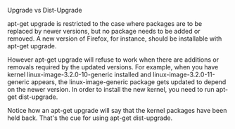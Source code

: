 Upgrade vs Dist-Upgrade

apt-get upgrade is restricted to the case where packages are to be replaced by newer versions, but no package needs to be added or removed. A new version of Firefox, for instance, should be installable with apt-get upgrade.

However apt-get upgrade will refuse to work when there are additions or removals required by the updated versions. For example, when you have kernel linux-image-3.2.0-10-generic installed and linux-image-3.2.0-11-generic appears, the linux-image-generic package gets updated to depend on the newer version. In order to install the new kernel, you need to run apt-get dist-upgrade.

Notice how an apt-get upgrade will say that the kernel packages have been held back. That's the cue for using apt-get dist-upgrade.
